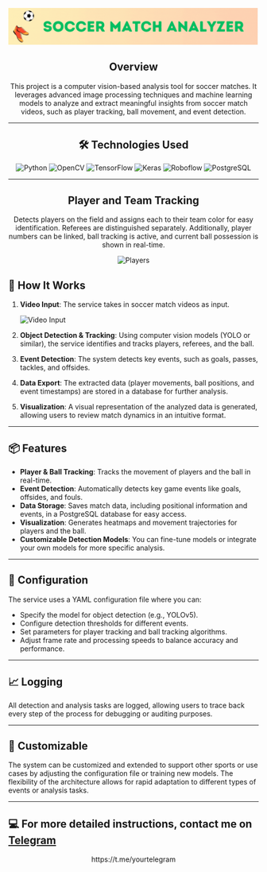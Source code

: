<div align="center">

![Main](docs/soccer.gif)

## Overview

This project is a computer vision-based analysis tool for soccer matches. It leverages advanced image processing techniques and machine learning models to analyze and extract meaningful insights from soccer match videos, such as player tracking, ball movement, and event detection.

---

## 🛠 Technologies Used

![Python](https://img.shields.io/badge/Python-3776AB?style=for-the-badge&logo=python&logoColor=white)
![OpenCV](https://img.shields.io/badge/OpenCV-5C3EE8?style=for-the-badge&logo=opencv&logoColor=white)
![TensorFlow](https://img.shields.io/badge/TensorFlow-FF6F00?style=for-the-badge&logo=tensorflow&logoColor=white)
![Keras](https://img.shields.io/badge/Keras-D00000?style=for-the-badge&logo=keras&logoColor=white)
![Roboflow](https://img.shields.io/badge/Roboflow-0078D4?style=for-the-badge&logo=roboflow&logoColor=white)
![PostgreSQL](https://img.shields.io/badge/PostgreSQL-4169E1?style=for-the-badge&logo=postgresql&logoColor=white)

---

## Player and Team Tracking

Detects players on the field and assigns each to their team color for easy identification. Referees are distinguished separately. Additionally, player numbers can be linked, ball tracking is active, and current ball possession is shown in real-time.

![Players](docs/giphy_1.gif)

</div>

## 🚀 How It Works

1. **Video Input**: The service takes in soccer match videos as input.
   
   ![Video Input](docs/img/video_input.png)

2. **Object Detection & Tracking**: Using computer vision models (YOLO or similar), the service identifies and tracks players, referees, and the ball.

3. **Event Detection**: The system detects key events, such as goals, passes, tackles, and offsides.

4. **Data Export**: The extracted data (player movements, ball positions, and event timestamps) are stored in a database for further analysis.

5. **Visualization**: A visual representation of the analyzed data is generated, allowing users to review match dynamics in an intuitive format.

---

## 📦 Features

- **Player & Ball Tracking**: Tracks the movement of players and the ball in real-time.
- **Event Detection**: Automatically detects key game events like goals, offsides, and fouls.
- **Data Storage**: Saves match data, including positional information and events, in a PostgreSQL database for easy access.
- **Visualization**: Generates heatmaps and movement trajectories for players and the ball.
- **Customizable Detection Models**: You can fine-tune models or integrate your own models for more specific analysis.

---

## 🔧 Configuration

The service uses a YAML configuration file where you can:

- Specify the model for object detection (e.g., YOLOv5).
- Configure detection thresholds for different events.
- Set parameters for player tracking and ball tracking algorithms.
- Adjust frame rate and processing speeds to balance accuracy and performance.

---

## 📈 Logging

All detection and analysis tasks are logged, allowing users to trace back every step of the process for debugging or auditing purposes.

---

## 🤖 Customizable

The system can be customized and extended to support other sports or use cases by adjusting the configuration file or training new models. The flexibility of the architecture allows for rapid adaptation to different types of events or analysis tasks.

---

## 💻 For more detailed instructions, contact me on [Telegram](https://t.me/yourtelegram)

<p align="center">
  https://t.me/yourtelegram
</p>

